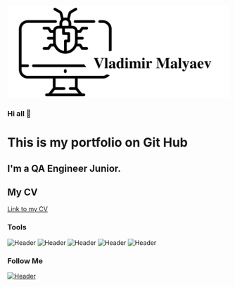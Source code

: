 ![Header](https://github.com/Malyaev/Malyaev/blob/main/logo.jpg)

### Hi all 👋
This is my portfolio on Git Hub
=======
## I'm a QA Engineer Junior. 
## My CV
[Link to my CV](https://spb.hh.ru/resume/f52ebc5bff0b58348b0039ed1f50355a385a42)

### Tools
![Header](https://img.shields.io/badge/Jira-090909?style=for-the-badge&logo=jira&logoColor=136be1)
![Header](https://img.shields.io/badge/Postman-090909?style=for-the-badge&logo=postman&logoColor=f76935)
![Header](https://img.shields.io/badge/Github-090909?style=for-the-badge&logo=github&logoColor=8cc4d7)
![Header](https://img.shields.io/badge/MySQL-090909?style=for-the-badge&logo=mysql&logoColor=00618a)
![Header](https://img.shields.io/badge/TestRail-090909?style=for-the-badge&logo=&logoColor=71b556)

### Follow Me
[![Header](https://img.shields.io/badge/Telegram-090909?style=for-the-badge&logo=telegram&logoColor=31a5db)](https://t.me/mva_qa)
